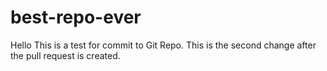 # best-repo-ever
Hello 
This is a test for commit to Git Repo.
This is the second change after the pull request is created.